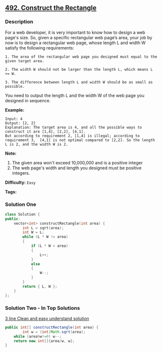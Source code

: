 ## [492. Construct the Rectangle](https://leetcode.com/problems/construct-the-rectangle/#/description)

### Description

For a web developer, it is very important to know how to design a web page's size. So, given a specific rectangular web page’s area, your job by now is to design a rectangular web page, whose length L and width W satisfy the following requirements:

```
1. The area of the rectangular web page you designed must equal to the given target area.

2. The width W should not be larger than the length L, which means L >= W.

3. The difference between length L and width W should be as small as possible.

```

You need to output the length L and the width W of the web page you designed in sequence.

**Example:**

```
Input: 4
Output: [2, 2]
Explanation: The target area is 4, and all the possible ways to construct it are [1,4], [2,2], [4,1].
But according to requirement 2, [1,4] is illegal; according to requirement 3,  [4,1] is not optimal compared to [2,2]. So the length L is 2, and the width W is 2.
```

**Note:**

1. The given area won't exceed 10,000,000 and is a positive integer
2. The web page's width and length you designed must be positive integers.

**Difficulty:** `Easy`

**Tags:**

### Solution One

```c++
class Solution {
public:
    vector<int> constructRectangle(int area) {
        int L = sqrt(area);
        int W = L;
        while (L * W != area)
        {
            if (L * W < area)
            {
                L++;
            }
            else
            {
                W--;
            }
        }
        return { L, W };
    }
};
```

### Solution Two - In Top Solutions

[3 line Clean and easy understand solution](https://discuss.leetcode.com/topic/76314/3-line-clean-and-easy-understand-solution)

```java
public int[] constructRectangle(int area) {
        int w = (int)Math.sqrt(area);
    while (area%w!=0) w--;
    return new int[]{area/w, w};
}
```
